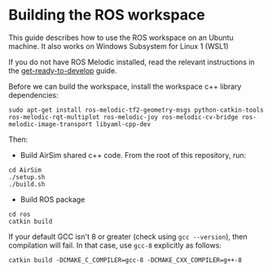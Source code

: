 # Building the ROS workspace
This guide describes how to use the ROS workspace on an Ubuntu machine.
It also works on Windows Subsystem for Linux 1 (WSL1)

If you do not have ROS Melodic installed, read the relevant instructions in the [get-ready-to-develop](get-ready-to-develop.md) guide.

Before we can build the workspace, install the workspace c++ library dependencies:
```
sudo apt-get install ros-melodic-tf2-geometry-msgs python-catkin-tools ros-melodic-rqt-multiplot ros-melodic-joy ros-melodic-cv-bridge ros-melodic-image-transport libyaml-cpp-dev
```

Then:

- Build AirSim shared c++ code. From the root of this repository, run:
```
cd AirSim
./setup.sh
./build.sh
```

- Build ROS package
```
cd ros
catkin build
```

If your default GCC isn't 8 or greater (check using `gcc --version`), then compilation will fail. In that case, use `gcc-8` explicitly as follows:

```
catkin build -DCMAKE_C_COMPILER=gcc-8 -DCMAKE_CXX_COMPILER=g++-8
```
